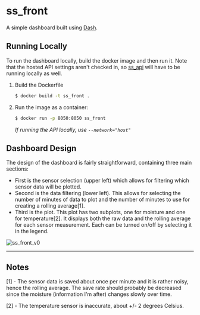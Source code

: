 # ss_front
A simple dashboard built using [Dash](https://plot.ly/products/dash/).

## Running Locally
To run the dashboard locally, build the docker image and then run it. Note that the hosted API settings aren't checked in, so [ss_api](https://github.com/andschneider/ss_api) will have to be running locally as well.

1) Build the Dockerfile
    ```bash
    $ docker build -t ss_front .
    ```
2) Run the image as a container:
    ```bash
    $ docker run -p 8050:8050 ss_front
    ```
    *If running the API locally, use `--network="host"`*

## Dashboard Design
The design of the dashboard is fairly straightforward, containing three main sections:
 - First is the sensor selection (upper left) which allows for filtering which sensor data will be plotted.
 - Second is the data filtering (lower left). This allows for selecting the number of minutes of data to plot and the number of minutes to use for creating a rolling average[1].
 - Third is the plot. This plot has two subplots, one for moisture and one for temperature[2]. It displays both the raw data and the rolling average for each sensor measurement. Each can be turned on/off by selecting it in the legend.

![ss_front_v0](https://storage.googleapis.com/soil-sense-media/soil_sense_020.png)

----

## Notes
[1] - The sensor data is saved about once per minute and it is rather noisy, hence the rolling average. The save rate should probably be decreased since the moisture (information I'm after) changes slowly over time.

[2] - The temperature sensor is inaccurate, about +/- 2 degrees Celsius.
